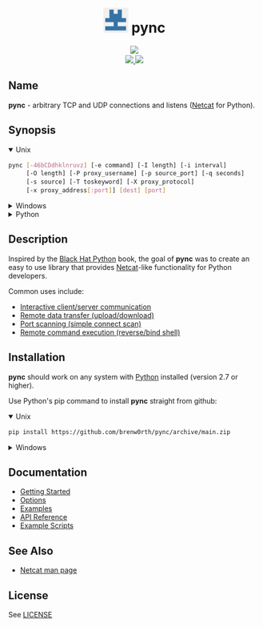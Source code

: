 <h1 align="center">
  <a href="https://github.com/brenw0rth/pync"><img src="identicon.png" alt="pync" width=50></a>
  pync
</h1>

<p align="center">
  <a href="https://github.com/brenw0rth/pync/actions/workflows/python-package.yml">
      <img src="https://github.com/brenw0rth/pync/actions/workflows/python-package.yml/badge.svg">
  </a>
  <br>
  <a href="https://readthedocs.org/projects/pync/">
    <img src="https://readthedocs.org/projects/pync/badge/?version=latest&style=flat-square">
  </a>
  <a href="https://github.com/brenw0rth/pync/blob/main/LICENSE">
      <img src="https://img.shields.io/github/license/brenw0rth/pync?style=flat-square">
  </a>
</p>

## Name
**pync** - arbitrary TCP and UDP connections and listens ([Netcat](https://en.wikipedia.org/wiki/Netcat) for Python).

## Synopsis
<details open>
<summary>Unix</summary>

```sh
pync [-46bCDdhklnruvz] [-e command] [-I length] [-i interval]
     [-O length] [-P proxy_username] [-p source_port] [-q seconds]
     [-s source] [-T toskeyword] [-X proxy_protocol]
     [-x proxy_address[:port]] [dest] [port]
```
</details>

<details>
<summary>Windows</summary>

```sh
py -m pync [-46bCDdhklnruvz] [-e command] [-I length] [-i interval]
           [-O length] [-P proxy_username] [-p source_port] [-q seconds]
           [-s source] [-T toskeyword] [-X proxy_protocol]
           [-x proxy_address[:port]] [dest] [port]
```
</details>

<details>
<summary>Python</summary>

```python
from pync import pync
args = '''[-46bCDdhklnruvz] [-e command] [-I length] [-i interval]
          [-O length] [-P proxy_username] [-p source_port] [-q seconds]
          [-s source] [-T toskeyword] [-X proxy_protocol]
          [-x proxy_address[:port]] [dest] [port]'''
pync(args, stdin, stdout, stderr)
```
</details>

## Description
Inspired by the [Black Hat Python](https://github.com/EONRaider/blackhat-python3) book,
the goal of **pync** was to create an easy to use library that
provides [Netcat](https://en.wikipedia.org/wiki/Netcat)-like functionality for Python developers.</br>

Common uses include:
* [Interactive client/server communication](https://pync.readthedocs.io/en/latest/examples/client-server.html)
* [Remote data transfer (upload/download)](https://pync.readthedocs.io/en/latest/examples/data-transfer.html)
* [Port scanning (simple connect scan)](https://pync.readthedocs.io/en/latest/examples/port-scanning.html)
* [Remote command execution (reverse/bind shell)](https://pync.readthedocs.io/en/latest/examples/remote-command-exec.html)

## Installation
**pync** should work on any system with  [Python](https://www.python.org/)
installed (version 2.7 or higher).

Use Python's pip command to install **pync** straight from github:
<details open>
<summary>Unix</summary>

```sh
pip install https://github.com/brenw0rth/pync/archive/main.zip
```
</details>

<details>
<summary>Windows</summary>

```sh
py -m pip install https://github.com/brenw0rth/pync/archive/main.zip
```
</details>

## Documentation
* [Getting Started](https://pync.readthedocs.io/en/latest/getting-started.html)
* [Options](https://pync.readthedocs.io/en/latest/options/index.html)
* [Examples](https://pync.readthedocs.io/en/latest/examples/index.html)
* [API Reference](https://pync.readthedocs.io/en/latest/reference/index.html)
* [Example Scripts](https://github.com/brenw0rth/pync/tree/main/examples)

## See Also
* [Netcat man page](https://helpmanual.io/man1/netcat/)

## License
See [LICENSE](https://github.com/brenw0rth/pync/blob/main/LICENSE)
